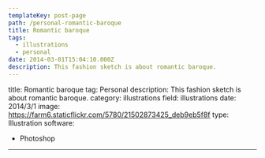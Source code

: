 ```yaml
---
templateKey: post-page
path: /personal-romantic-baroque
title: Romantic baroque
tags:
  - illustrations
  - personal
date: 2014-03-01T15:04:10.000Z
description: This fashion sketch is about romantic baroque.
---
```


title: Romantic baroque
tag: Personal
description: This fashion sketch is about romantic baroque.
category: illustrations
field: illustrations
date: 2014/3/1
image: https://farm6.staticflickr.com/5780/21502873425_deb9eb5f8f
type: Illustration
software:
- Photoshop
---
